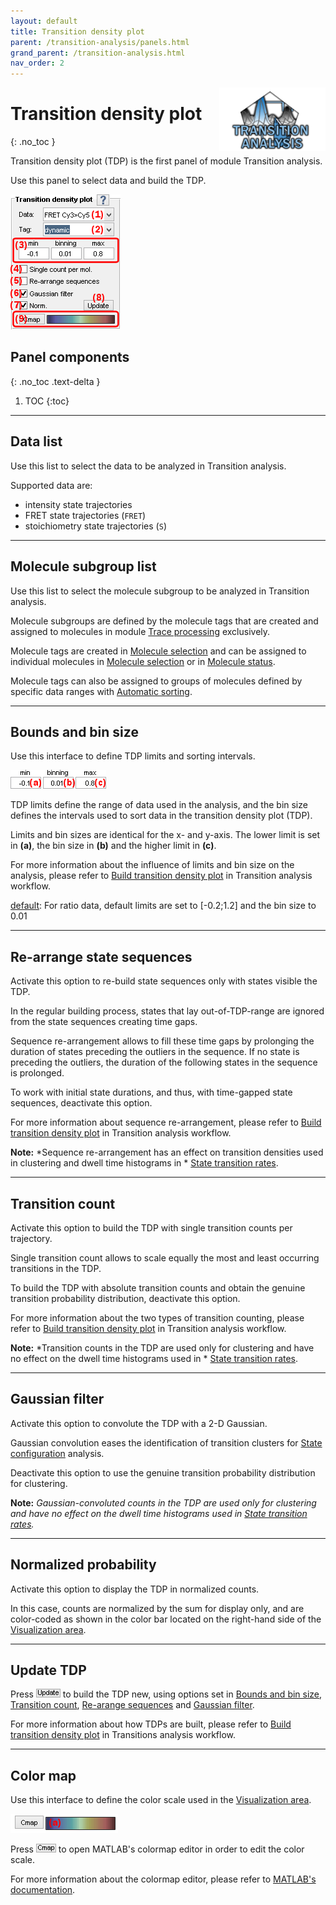 ```yaml
---
layout: default
title: Transition density plot
parent: /transition-analysis/panels.html
grand_parent: /transition-analysis.html
nav_order: 2
---
```


<img src="../../assets/images/logos/logo-transition-analysis_400px.png" width="170" style="float:right; margin-left: 15px;"/>

# Transition density plot
{: .no_toc }

Transition density plot (TDP) is the first panel of module Transition analysis.

Use this panel to select data and build the TDP.

<a class="plain" href="../../assets/images/gui/TA-panel-transition-density-plot.png"><img src="../../assets/images/gui/TA-panel-transition-density-plot.png" style="max-width:176px;"></a>

## Panel components
{: .no_toc .text-delta }

1. TOC
{:toc}


---

## Data list

Use this list to select the data to be analyzed in Transition analysis.

Supported data are:

* intensity state trajectories 
* FRET state trajectories (`FRET`)
* stoichiometry state trajectories (`S`)


---

## Molecule subgroup list

Use this list to select the molecule subgroup to be analyzed in Transition analysis.

Molecule subgroups are defined by the molecule tags that are created and assigned to molecules in module 
[Trace processing](../../trace-processing.html) exclusively.

Molecule tags are created in 
[Molecule selection](../../trace-processing/functionalities/tm-overview.html#molecule-selection) and can be assigned to individual molecules in 
[Molecule selection](../../trace-processing/functionalities/tm-overview.html#molecule-selection) or in 
[Molecule status](../../trace-processing/panels/panel-sample-management.html#molecule-status).

Molecule tags can also be assigned to groups of molecules defined by specific data ranges with 
[Automatic sorting](../../trace-processing/functionalities/tm-automatic-sorting.html#tm-menu).


---

## Bounds and bin size

Use this interface to define TDP limits and sorting intervals.

<img src="../../assets/images/gui/TA-panel-transition-density-plot-axis.png" style="max-width:153px;">

TDP limits define the range of data used in the analysis, and the bin size defines the intervals used to sort data in the transition density plot (TDP).

Limits and bin sizes are identical for the x- and y-axis.
The lower limit is set in **(a)**, the bin size in **(b)** and the higher limit in **(c)**.

For more information about the influence of limits and bin size on the analysis, please refer to 
[Build transition density plot](../workflow.html#build-transition-density-plot) in Transition analysis workflow.

<u>default</u>: For ratio data, default limits are set to [-0.2;1.2] and the bin size to 0.01


---

## Re-arrange state sequences

Activate this option to re-build state sequences only with states visible the TDP.

In the regular building process, states that lay out-of-TDP-range are ignored from the state sequences creating time gaps. 

Sequence re-arrangement allows to fill these time gaps by prolonging the duration of states preceding the outliers in the sequence.
If no state is preceding the outliers, the duration of the following states in the sequence is prolonged.

To work with initial state durations, and thus, with time-gapped state sequences, deactivate this option.

For more information about sequence re-arrangement, please refer to 
[Build transition density plot](../workflow.html#build-transition-density-plot) in Transition analysis workflow.

**Note:** *Sequence re-arrangement has an effect on transition densities used in clustering and dwell time histograms in *
[State transition rates](panel-state-transition-rates.html).


---

## Transition count

Activate this option to build the TDP with single transition counts per trajectory.

Single transition count allows to scale equally the most and least occurring transitions in the TDP.

To build the TDP with absolute transition counts and obtain the genuine transition probability distribution, deactivate this option.

For more information about the two types of transition counting, please refer to 
[Build transition density plot](../workflow.html#build-transition-density-plot) in Transition analysis workflow.

**Note:** *Transition counts in the TDP are used only for clustering and have no effect on the dwell time histograms used in *
[State transition rates](panel-state-transition-rates.html).


---

## Gaussian filter

Activate this option to convolute the TDP with a 2-D Gaussian.

Gaussian convolution eases the identification of transition clusters for 
[State configuration](panel-state-configuration.html) analysis.

Deactivate this option to use the genuine transition probability distribution for clustering.

**Note:** *Gaussian-convoluted counts in the TDP are used only for clustering and have no effect on the dwell time histograms used in 
[State transition rates](panel-state-transition-rates.html).*


---

## Normalized probability

Activate this option to display the TDP in normalized counts.

In this case, counts are normalized by the sum for display only, and are color-coded as shown in the color bar located on the right-hand side of the 
[Visualization area](panel-state-configuration.html#visualization-area).


---

## Update TDP

Press 
![Update](../../assets/images/gui/TA-but-update.png "Update") to build the TDP new, using options set in 
[Bounds and bin size](#bounds-and-bin-size), 
[Transition count](#transition-count),
[Re-arange sequences](#re-arrange-sequences) and 
[Gaussian filter](#gaussian-filter).

For more information about how TDPs are built, please refer to 
[Build transition density plot](../workflow.html#build-transition-density-plot) in Transitions analysis workflow.


---

## Color map

Use this interface to define the color scale used in the 
[Visualization area](panel-state-configuration.html#visualization-area).

<img src="../../assets/images/gui/TA-panel-transition-density-plot-colormap.png" style="max-width:172px;">

Press 
![Cmap](../../assets/images/gui/TA-but-cmap.png "Cmap") to open MATLAB's colormap editor in order to edit the color scale. 

For more information about the colormap editor, please refer to 
[MATLAB's documentation](https://www.mathworks.com/help/matlab/ref/colormapeditor.html).
